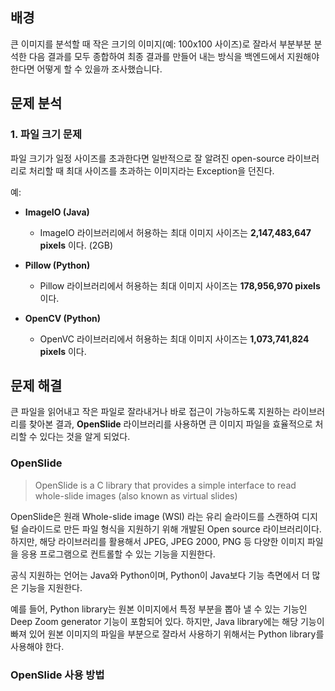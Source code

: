 ## 배경

큰 이미지를 분석할 때 작은 크기의 이미지(예: 100x100 사이즈)로 잘라서 부분부분 분석한 다음 결과를 모두 종합하여 최종 결과를 만들어 내는 방식을 백엔드에서 지원해야 한다면 어떻게 할 수 있을까 조사했습니다.

## 문제 분석

### 1. 파일 크기 문제

파일 크기가 일정 사이즈를 초과한다면 일반적으로 잘 알려진 open-source 라이브러리로 처리할 때 최대 사이즈를 초과하는 이미지라는 Exception을 던진다.

예:

- **ImageIO (Java)**

  - ImageIO 라이브러리에서 허용하는 최대 이미지 사이즈는 **2,147,483,647 pixels** 이다. (2GB)

- **Pillow (Python)**

  - Pillow 라이브러리에서 허용하는 최대 이미지 사이즈는 **178,956,970 pixels** 이다.

- **OpenCV (Python)**
  - OpenVC 라이브러리에서 허용하는 최대 이미지 사이즈는 **1,073,741,824 pixels** 이다.

## 문제 해결

큰 파일을 읽어내고 작은 파일로 잘라내거나 바로 접근이 가능하도록 지원하는 라이브러리를 찾아본 결과, **OpenSlide** 라이브러리를 사용하면 큰 이미지 파일을 효율적으로 처리할 수 있다는 것을 알게 되었다.

### OpenSlide

> OpenSlide is a C library that provides a simple interface to read whole-slide images (also known as virtual slides)

OpenSlide은 원래 Whole-slide image (WSI) 라는 유리 슬라이드를 스캔하여 디지털 슬라이드로 만든 파일 형식을 지원하기 위해 개발된 Open source 라이브러리이다. 하지만, 해당 라이브러리를 활용해서 JPEG, JPEG 2000, PNG 등 다양한 이미지 파일을 응용 프로그램으로 컨트롤할 수 있는 기능을 지원한다.

공식 지원하는 언어는 Java와 Python이며, Python이 Java보다 기능 측면에서 더 많은 기능을 지원한다.

예를 들어, Python library는 원본 이미지에서 특정 부분을 뽑아 낼 수 있는 기능인 Deep Zoom generator 기능이 포함되어 있다. 하지만, Java library에는 해당 기능이 빠져 있어 원본 이미지의 파일을 부분으로 잘라서 사용하기 위해서는 Python library를 사용해야 한다.

### OpenSlide 사용 방법
